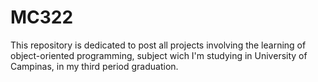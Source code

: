 # MC322
This repository is dedicated to post all projects involving the learning of object-oriented programming, subject wich I'm studying in University of Campinas, in my  third period graduation.
